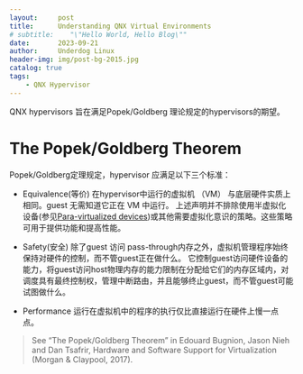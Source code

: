 ```yaml
---
layout:     post
title:      Understanding QNX Virtual Environments
# subtitle:    "\"Hello World, Hello Blog\""
date:       2023-09-21
author:     Underdog Linux
header-img: img/post-bg-2015.jpg
catalog: true
tags:
    - QNX Hypervisor 
---
```


QNX hypervisors 旨在满足Popek/Goldberg 理论规定的hypervisors的期望。

# The Popek/Goldberg Theorem
Popek/Goldberg定理规定，hypervisor 应满足以下三个标准：
- Equivalence(等价)
在hypervisor中运行的虚拟机 （VM） 与底层硬件实质上相同。guest 无需知道它正在 VM 中运行。
上述声明并不排除使用半虚拟化设备(参见[Para-virtualized devices](http://www.qnx.com/developers/docs/7.1/com.qnx.doc.hypervisor.user/topic/virt/vdevs.html#vdevs__para))或其他需要虚拟化意识的策略。这些策略可用于提供功能和提高性能。
- Safety(安全)
除了guest 访问 pass-through内存之外，虚拟机管理程序始终保持对硬件的控制，而不管guest正在做什么。
它控制guest访问硬件设备的能力，将guest访问host物理内存的能力限制在分配给它们的内存区域内，对调度具有最终控制权，管理中断路由，并且能够终止guest，而不管guest可能试图做什么。

- Performance
运行在虚拟机中的程序的执行仅比直接运行在硬件上慢一点点。

> See “The Popek/Goldberg Theorem” in Edouard Bugnion, Jason Nieh and Dan Tsafrir, Hardware and Software Support for Virtualization (Morgan & Claypool, 2017).
